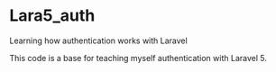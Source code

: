 # Lara5_auth
Learning how authentication works with Laravel

This code is a base for teaching myself authentication with Laravel 5. 


